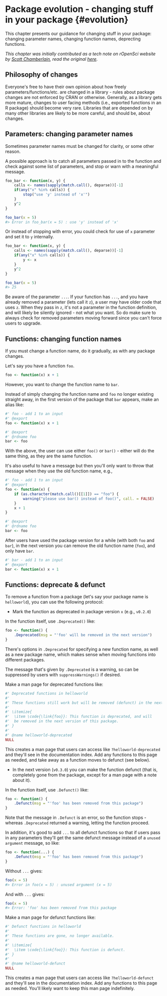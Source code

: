 # Package evolution - changing stuff in your package {#evolution}

<div class="summaryblock">
<p>This chapter presents our guidance for changing stuff in your package: changing parameter names, changing function names, deprecting functions.</p>
<p><em>This chapter was initially contributed as a tech note on rOpenSci website by <a href="https://github.com/sckott">Scott Chamberlain</a>, read the original <a href="https://ropensci.org/technotes/2017/01/05/package-evolution/">here</a>.</em></p>
</div>

## Philosophy of changes

Everyone's free to have their own opinion about how freely parameters/functions/etc. are changed in a library - rules about package changes are not enforced by CRAN or otherwise. Generally, as a library gets more mature, changes to user facing methods (i.e., exported functions in an R package) should become very rare. Libraries that are depended on by many other libraries are likely to be more careful, and should be, about changes. 

## Parameters: changing parameter names

Sometimes parameter names must be changed for clarity, or some other reason. 

A possible approach is to catch all parameters passed in to the function and check against some list of parameters, and stop or warn with a meaningful message.

```r
foo_bar <- function(x, y) {
    calls <- names(sapply(match.call(), deparse))[-1]
    if(any("x" %in% calls)) {
        stop("use 'y' instead of 'x'")
    }
    y^2
}

foo_bar(x = 5)
#> Error in foo_bar(x = 5) : use 'y' instead of 'x' 
```

Or instead of stopping with error, you could check for use of `x` parameter and set it to `y` internally. 

```r
foo_bar <- function(x, y) {
    calls <- names(sapply(match.call(), deparse))[-1]
    if(any("x" %in% calls)) {
        y <- x
    }
    y^2
}

foo_bar(x = 5)
#> 25
```

Be aware of the parameter `...`. If your function has `...`, and you have already removed a parameter (lets call it `z`), a user may have older code that uses `z`. When they pass in `z`, it's not a parameter in the function definition, and will likely be silently ignored - not what you want. So do make sure to always check for removed parameters moving forward since you can't force users to upgrade.

## Functions: changing function names

If you must change a function name, do it gradually, as with any package changes. 

Let's say you have a function `foo`.

```r
foo <- function(x) x + 1
```

However, you want to change the function name to `bar`. 

Instead of simply changing the function name and `foo` no longer existing straight away, in the first version of the package that `bar` appears, make an alias like:

```r
#' foo - add 1 to an input
#' @export
foo <- function(x) x + 1

#' @export
#' @rdname foo
bar <- foo
```

With the above, the user can use either `foo()` or `bar()` - either will do the same thing, as they are the same function.

It's also useful to have a message but then you'll only want to throw that message when they use the old function name, e.g.,

```r
#' foo - add 1 to an input
#' @export
foo <- function(x) {
    if (as.character(match.call()[[1]]) == "foo") {
        warning("please use bar() instead of foo()", call. = FALSE)
    }
    x + 1
}

#' @export
#' @rdname foo
bar <- foo
```

After users have used the package version for a while (with both `foo` and `bar`), in the next version you can remove the old function name (`foo`), and only have `bar`.

```r
#' bar - add 1 to an input
#' @export
bar <- function(x) x + 1
```

## Functions: deprecate & defunct

To remove a function from a package (let's say your package name is `helloworld`), you can use the following protocol:

* Mark the function as deprecated in package version `x` (e.g., `v0.2.0`)

In the function itself, use `.Deprecated()` like:

```r
foo <- function() {
    .Deprecated(msg = "'foo' will be removed in the next version")
}
```

There's options in `.Deprecated` for specifying a new function name, as well as a new package name, which makes sense when moving functions into different packages.

The message that's given by `.Deprecated` is a warning, so can be suppressed by users with `suppressWarnings()` if desired.

Make a man page for deprecated functions like:

```r
#' Deprecated functions in helloworld
#' 
#' These functions still work but will be removed (defunct) in the next version.
#' 
#' \itemize{
#'  \item \code{\link{foo}}: This function is deprecated, and will
#'  be removed in the next version of this package.
#' }
#' 
#' @name helloworld-deprecated
NULL
```

This creates a man page that users can access like `?helloworld-deprecated` and they'll see in the documentation index. Add any functions to this page as needed, and take away as a function moves to defunct (see below).

* In the next version (`v0.3.0`) you can make the function defunct (that is, completely gone from the package, except for a man page with a note about it).

In the function itself, use `.Defunct()` like:

```r
foo <- function() {
    .Defunct(msg = "'foo' has been removed from this package")
}
```

Note that the message in `.Defunct` is an error, so the function stops - whereas `.Deprecated` returned a warning, letting the function proceed.

In addition, it's good to add `...` to all defunct functions so that if users pass in any parameters they'll get the same defunct message instead of a `unused argument` message, so like:

```r
foo <- function(...) {
    .Defunct(msg = "'foo' has been removed from this package")
}
```

Without `...` gives:

```r
foo(x = 5)
#> Error in foo(x = 5) : unused argument (x = 5)
```

And with `...` gives:

```r
foo(x = 5)
#> Error: 'foo' has been removed from this package
```

Make a man page for defunct functions like:

```r
#' Defunct functions in helloworld
#' 
#' These functions are gone, no longer available.
#' 
#' \itemize{
#'  \item \code{\link{foo}}: This function is defunct.
#' }
#' 
#' @name helloworld-defunct
NULL
```

This creates a man page that users can access like `?helloworld-defunct` and they'll see in the documentation index. Add any functions to this page as needed. You'll likely want to keep this man page indefinitely.
